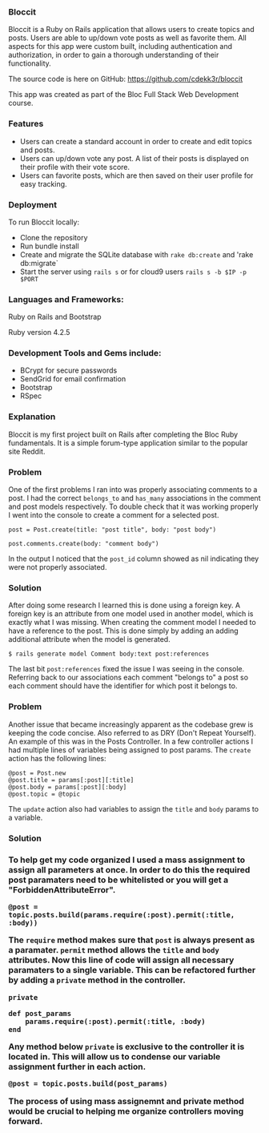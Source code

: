 <h3>Bloccit</h3>

Bloccit is a Ruby on Rails application that allows users to create topics and posts. Users are able to up/down vote posts as well as favorite them. All aspects for this app were custom built, including authentication and authorization, in order to gain a thorough understanding of their functionality.

The source code is here on GitHub: https://github.com/cdekk3r/bloccit

This app was created as part of the Bloc Full Stack Web Development course.

<h3>Features</h3>

- Users can create a standard account in order to create and edit topics and posts.
- Users can up/down vote any post. A list of their posts is displayed on their profile with their vote score.
- Users can favorite posts, which are then saved on their user profile for easy tracking.

<h3>Deployment</h3>

To run Bloccit locally:

- Clone the repository
- Run bundle install
- Create and migrate the SQLite database with `rake db:create` and 'rake db:migrate`
- Start the server using `rails s` or for cloud9 users `rails s -b $IP -p $PORT`

<h3>Languages and Frameworks:</h3> Ruby on Rails and Bootstrap

Ruby version 4.2.5

<h3>Development Tools and Gems include:</h3>

- BCrypt for secure passwords
- SendGrid for email confirmation
- Bootstrap
- RSpec

<h3>Explanation</h3>

Bloccit is my first project built on Rails after completing the Bloc Ruby fundamentals. It is a simple forum-type application similar to the popular site Reddit.

<h3>Problem</h3> 

One of the first problems I ran into was properly associating comments to a post. I had the correct `belongs_to` and `has_many` associations in the comment and post models respectively. To double check that it
was working properly I went into the console to create a comment for a selected post.

`post = Post.create(title: "post title", body: "post body")`

`post.comments.create(body: "comment body")`

In the output I noticed that the `post_id` column showed as nil indicating they were not properly associated.

<h3>Solution</h3>

After doing some research I learned this is done using a foreign key. A foreign key is an attribute from one model used in another model, which is exactly what I was missing. 
When creating the comment model I needed to have a reference to the post. This is done simply by adding an adding additional attribute when the model is generated.

`$ rails generate model Comment body:text post:references`

The last bit `post:references` fixed the issue I was seeing in the console. Referring back to our associations each comment "belongs to" a post so each comment should have the identifier for which post it 
belongs to.

<h3>Problem</h3>

Another issue that became increasingly apparent as the codebase grew is keeping the code concise. Also referred to as DRY (Don't Repeat Yourself). An example of this was in the Posts Controller.
In a few controller actions I had multiple lines of variables being assigned to post params. The `create` action has the following lines:

```
@post = Post.new
@post.title = params[:post][:title]
@post.body = params[:post][:body]
@post.topic = @topic
```

The `update` action also had variables to assign the `title` and `body` params to a variable.

<h3>Solution<h3>

To help get my code organized I used a mass assignment to assign all parameters at once. In order to do this the required post paramaters need to be whitelisted or you will get a "ForbiddenAttributeError".

`@post = topic.posts.build(params.require(:post).permit(:title, :body))`

The `require` method makes sure that `post` is always present as a paramater. `permit` method allows the `title` and `body` attributes. Now this line of code will assign all necessary paramaters to a single variable.
This can be refactored further by adding a `private` method in the controller.

```
private

def post_params
    params.require(:post).permit(:title, :body)
end
```

Any method below `private` is exclusive to the controller it is located in. This will allow us to condense our variable assignment further in each action.

`@post = topic.posts.build(post_params)`

The process of using mass assignemnt and private method would be crucial to helping me organize controllers moving forward.

